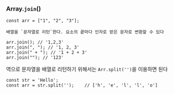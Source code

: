 ### Array.`join`()

```
const arr = ["1", "2", "3"];

배열을 `문자열로 리턴`한다. 요소의 끝마다 인자로 받은 문자로 변환할 수 있다

arr.join(); // '1,2,3'
arr.join(", "); // '1, 2, 3'
arr.join(" + "); // '1 + 2 + 3'
arr.join(""); // '123'
```

역으로 문자열을 배열로 리턴하기 위해서는 `Arr.split('')`을 이용하면 된다

```
const str = 'Hello';
const arr = str.split('');    // ['h', 'e', 'l', 'l', 'o']
```
